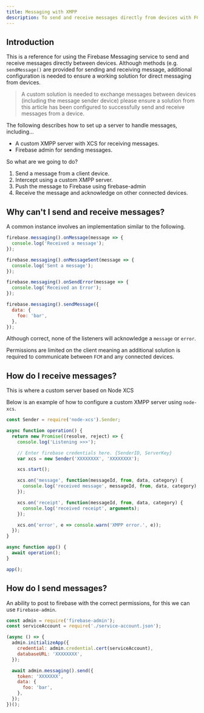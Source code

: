 ```yaml
---
title: Messaging with XMPP
description: To send and receive messages directly from devices with FCM requires you to create and deploy an XMPP server.
---
```


## Introduction

This is a reference for using the Firebase Messaging service to send and receive messages directly between devices. Although methods (e.g. `sendMessage()` are provided for sending and receiving message, additional configuration is needed to ensure a working solution for direct messaging from devices.

> A custom solution is needed to exchange messages between devices (including the message sender device)
> please ensure a solution from this article has been configured to successfully send and receive messages from a device.

The following describes how to set up a server to handle messages, including...

- A custom XMPP server with XCS for receiving messages.
- Firebase admin for sending messages.

So what are we going to do?

1. Send a message from a client device.
2. Intercept using a custom XMPP server.
3. Push the message to Firebase using firebase-admin
4. Receive the message and acknowledge on other connected devices.

## Why can't I send and receive messages?

A common instance involves an implementation similar to the following.

```js
firebase.messaging().onMessage(message => {
  console.log('Received a message');
});

firebase.messaging().onMessageSent(message => {
  console.log('Sent a message');
});

firebase.messaging().onSendError(message => {
  console.log('Received an Error');
});

firebase.messaging().sendMessage({
  data: {
    foo: 'bar',
  },
});
```

Although correct, none of the listeners will acknowledge a `message` or `error`.

Permissions are limited on the client meaning an additional solution is required to communicate between `FCM` and any connected devices.

## How do I receive messages?

This is where a custom server based on Node XCS

Below is an example of how to configure a custom XMPP server using `node-xcs`.

```js
const Sender = require('node-xcs').Sender;

async function operation() {
  return new Promise((resolve, reject) => {
    console.log('Listening >>>');

    // Enter firebase credentials here. {SenderID, ServerKey}
    var xcs = new Sender('XXXXXXXX', 'XXXXXXXX');

    xcs.start();

    xcs.on('message', function(messageId, from, data, category) {
      console.log('received message', messageId, from, data, category);
    });

    xcs.on('receipt', function(messageId, from, data, category) {
      console.log('received receipt', arguments);
    });

    xcs.on('error', e => console.warn('XMPP error.', e));
  });
}

async function app() {
  await operation();
}

app();
```

## How do I send messages?

An ability to post to firebase with the correct permissions, for this we can use `Firebase-admin`.

```js
const admin = require('firebase-admin');
const serviceAccount = require('./service-account.json');

(async () => {
  admin.initializeApp({
    credential: admin.credential.cert(serviceAccount),
    databaseURL: 'XXXXXXXX',
  });

  await admin.messaging().send({
    token: 'XXXXXXX',
    data: {
      foo: 'bar',
    },
  });
})();
```
